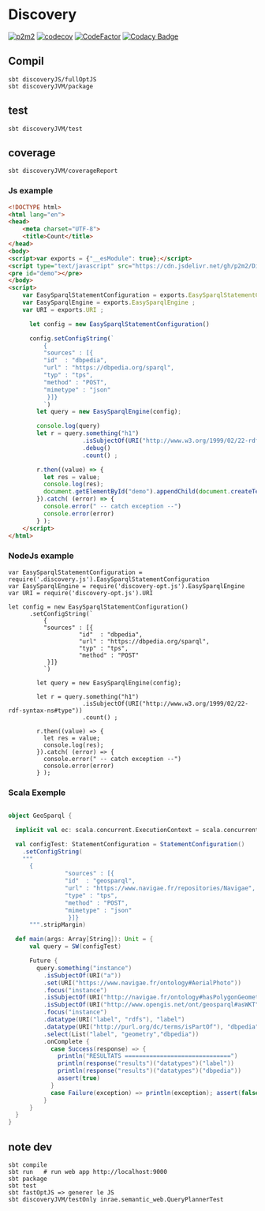 # Discovery

[![p2m2](https://circleci.com/gh/p2m2/Discovery.svg?style=shield)](https://app.circleci.com/pipelines/github/p2m2)
[![codecov](https://codecov.io/gh/p2m2/Discovery/branch/develop/graph/badge.svg)](https://codecov.io/gh/p2m2/Discovery)
[![CodeFactor](https://www.codefactor.io/repository/github/p2m2/discovery/badge)](https://www.codefactor.io/repository/github/p2m2/discovery)
[![Codacy Badge](https://app.codacy.com/project/badge/Grade/8d8ecb66f9ff4963a22efab3c693b629)](https://www.codacy.com/gh/p2m2/Discovery/dashboard?utm_source=github.com&amp;utm_medium=referral&amp;utm_content=p2m2/Discovery&amp;utm_campaign=Badge_Grade)

## Compil

```
sbt discoveryJS/fullOptJS
sbt discoveryJVM/package 
```

## test
```
sbt discoveryJVM/test  
```

## coverage
```
sbt discoveryJVM/coverageReport 
```

### Js example
```html
<!DOCTYPE html>
<html lang="en">
<head>
    <meta charset="UTF-8">
    <title>Count</title>
</head>
<body>
<script>var exports = {"__esModule": true};</script>
<script type="text/javascript" src="https://cdn.jsdelivr.net/gh/p2m2/Discovery@master/dist/discovery.js"></script>
<pre id="demo"></pre>
</body>
<script>
    var EasySparqlStatementConfiguration = exports.EasySparqlStatementConfiguration ;
    var EasySparqlEngine = exports.EasySparqlEngine ;
    var URI = exports.URI ;

      let config = new EasySparqlStatementConfiguration()

      config.setConfigString(`
          {
          "sources" : [{
          "id"  : "dbpedia",
          "url" : "https://dbpedia.org/sparql",
          "typ" : "tps",
          "method" : "POST",
          "mimetype" : "json"
           }]}
          `)
        let query = new EasySparqlEngine(config);

        console.log(query)
        let r = query.something("h1")
                     .isSubjectOf(URI("http://www.w3.org/1999/02/22-rdf-syntax-ns#type"))
                     .debug()
                     .count() ;

        r.then((value) => {
          let res = value;
          console.log(res);
          document.getElementById("demo").appendChild(document.createTextNode(res));
        }).catch( (error) => {
          console.error(" -- catch exception --")
          console.error(error)
        } );
    </script>
</html>
```

### NodeJs example
```nodejs
var EasySparqlStatementConfiguration = require('.discovery.js').EasySparqlStatementConfiguration
var EasySparqlEngine = require('discovery-opt.js').EasySparqlEngine
var URI = require('discovery-opt.js').URI

let config = new EasySparqlStatementConfiguration()
      .setConfigString(`
          {
          "sources" : [{
                    "id"  : "dbpedia",
                    "url" : "https://dbpedia.org/sparql",
                    "typ" : "tps",
                    "method" : "POST"
           }]}
          `)

        let query = new EasySparqlEngine(config);

        let r = query.something("h1")
                     .isSubjectOf(URI("http://www.w3.org/1999/02/22-rdf-syntax-ns#type"))
                     .count() ;

        r.then((value) => {
          let res = value;
          console.log(res);
        }).catch( (error) => {
          console.error(" -- catch exception --")
          console.error(error)
        } );
```

### Scala Exemple 

```scala 

object GeoSparql {

  implicit val ec: scala.concurrent.ExecutionContext = scala.concurrent.ExecutionContext.global

  val configTest: StatementConfiguration = StatementConfiguration()
    .setConfigString(
    """
      {
                "sources" : [{
                "id"  : "geosparql",
                "url" : "https://www.navigae.fr/repositories/Navigae",
                "type" : "tps",
                "method" : "POST",
                "mimetype" : "json"
                 }]}
      """.stripMargin)

  def main(args: Array[String]): Unit = {
      val query = SW(configTest)

      Future {
        query.something("instance")
          .isSubjectOf(URI("a"))
          .set(URI("https://www.navigae.fr/ontology#AerialPhoto"))
          .focus("instance")
          .isSubjectOf(URI("http://navigae.fr/ontology#hasPolygonGeometry"))
          .isSubjectOf(URI("http://www.opengis.net/ont/geosparql#asWKT"), "geometry")
          .focus("instance")
          .datatype(URI("label", "rdfs"), "label")
          .datatype(URI("http://purl.org/dc/terms/isPartOf"), "dbpedia")
          .select(List("label", "geometry","dbpedia"))
          .onComplete {
            case Success(response) => {
              println("RESULTATS ==============================")
              println(response("results")("datatypes")("label"))
              println(response("results")("datatypes")("dbpedia"))
              assert(true)
            }
            case Failure(exception) => println(exception); assert(false)
          }
      }
  }
}

```


## note dev

```
sbt compile
sbt run   # run web app http://localhost:9000
sbt package
sbt test
sbt fastOptJS => generer le JS
sbt discoveryJVM/testOnly inrae.semantic_web.QueryPlannerTest
```
